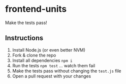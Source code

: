 # frontend-units

Make the tests pass!

Instructions
------------

1. Install Node.js (or even better NVM)
2. Fork & clone the repo
3. Install all dependencies `npm i`
4. Run the tests `npm test` ... watch them fail
5. Make the tests pass without changing the `test.js` file
6. Open a pull request with your changes
